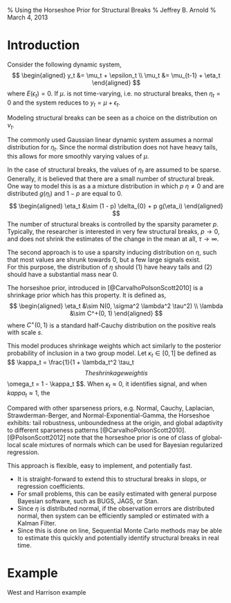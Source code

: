 % Using the Horseshoe Prior for Structural Breaks
% Jeffrey B. Arnold
% March 4, 2013

# Introduction

Consider the following dynamic system,
$$
\begin{aligned}
y_t &= \mu_t + \epsilon_t \\
\mu_t &= \mu_{t-1} + \eta_t
\end{aligned}
$$
where $E(\epsilon_t) = 0$.
If $\mu$. is not time-varying, i.e. no structural breaks, then $\eta_t
= 0$ and the system
reduces to $y_t = \mu + \epsilon_t$.

Modeling structural breaks can be seen as a choice on the distribution
on $\nu_t$.  

The commonly used Gaussian linear dynamic system assumes a normal
distribution for $\eta_t$. Since the normal distribution does not have
heavy tails, this allows for more smoothly varying values of $\mu$.

In the case of structural breaks, the values of $\eta_t$ are assumed
to be sparse. Generally, it is believed that there are a small number
of structural break. 
One way to model this is as a a mixture distribution in which $p$ 
$\eta \neq 0$ and are distributed $g(\eta_i)$ and $1 - p$ are equal to 0.
$$
\begin{aligned}
\eta_t &\sim (1 - p) \delta_{0} + p g(\eta_i)
\end{aligned}
$$
The number of structural breaks is controlled by the sparsity
parameter $p$. Typically, the researcher is interested in very few
structural breaks, $p \to 0$, and does not shrink the estimates of the
change in the mean at all, $\tau \to \infty$.

The second approach is to use a sparsity inducing distribution on
$\eta$, such that most values are shrunk towards 0, but a few large
signals exist.  
For this purpose, the distribution of $\eta$ should (1) have heavy
tails and (2) should have a substantial mass near 0.

The horseshoe prior, introduced in [@CarvalhoPolsonScott2010] is a shrinkage
prior which has this property.
It is defined as,
$$
\begin{aligned}
\eta_t &\sim N(0, \sigma^2 \lambda^2 \tau^2) \\
\lambda &\sim C^+(0, 1)
\end{aligned}
$$
where $C^+(0, 1)$ is a standard half-Cauchy distribution on the positive
reals with scale $s$.

This model produces shrinkage weights which act similarly to the
posterior probability of inclusion in a two group model. 
Let $\kappa_t \in [0, 1]$ be defined as
$$
\kappa_t = \frac{1}{1 + \lambda_t^2 \tau_t
$$
The shrinkage weight is 
$$
\omega_t = 1 - \kappa_t
$$.
When $\kappa_t \approx 0$, it identifies signal, and when $kappa_t
\approx 1$, the 


Compared with other sparseness priors, e.g. Normal, Cauchy, Laplacian,
Strawderman-Berger, and Normal-Exponential-Gamma, the Horseshoe
exhibits: tail robustness, unboundedness at the origin, and global
adaptivity to different sparseness patterns
[@CarvalhoPolsonScott2010]. [@PolsonScott2012] note that the horseshoe
prior is one of class of global-local scale mixtures of normals which
can be used for Bayesian regularized regression.

This approach is flexible, easy to implement, and potentially fast.

- It is straight-forward to extend this to structural breaks in slops,
  or regression coefficients.
- For small problems, this can be easily estimated with general purpose 
  Bayesian software, such as BUGS, JAGS, or Stan.
- Since $\eta$ is distributed normal, if the observation errors are
  distributed normal, then system can be efficiently sampled or
  estimated with a Kalman Filter.
- Since this is done on line, Sequential Monte Carlo methods may be
  able to estimate this quickly and potentially identify structural
  breaks in real time.


# Example

West and Harrison example





